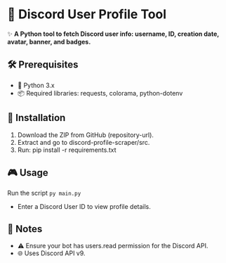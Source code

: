 # 🌟 Discord User Profile Tool

✨ **A Python tool to fetch Discord user info: username, ID, creation date, avatar, banner, and badges.**

## 🛠️ Prerequisites
- 🐍 Python 3.x
- 📦 Required libraries: requests, colorama, python-dotenv

## 🔧 Installation
1. Download the ZIP from GitHub (repository-url).
2. Extract and go to discord-profile-scraper/src.
3. Run: pip install -r requirements.txt

## 🎮 Usage
Run the script ``py main.py``
- Enter a Discord User ID to view profile details.

## 📝 Notes
- ⚠️ Ensure your bot has users.read permission for the Discord API.
- 🌐 Uses Discord API v9.
